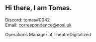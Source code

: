 ## Hi there, I am Tomas.
Discord: tomas#0042  
Email: correspondence@nosi.uk

Operations Manager at TheatreDigitalized
